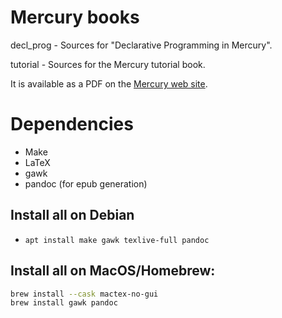 Mercury books
=============

decl_prog - Sources for "Declarative Programming in Mercury".

tutorial - Sources for the Mercury tutorial book.

It is available as a PDF on the [Mercury web site](http://mercurylang.org/).

# Dependencies
- Make
- LaTeX
- gawk
- pandoc (for epub generation)

## Install all on Debian
- `apt install make gawk texlive-full pandoc`

## Install all on MacOS/Homebrew:
```sh
brew install --cask mactex-no-gui
brew install gawk pandoc
```
